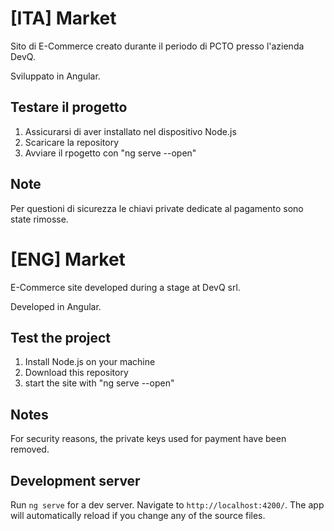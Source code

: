 # [ITA] Market
Sito di E-Commerce creato durante il periodo di PCTO presso l'azienda DevQ.

Sviluppato in Angular.

## Testare il progetto
1. Assicurarsi di aver installato nel dispositivo Node.js
2. Scaricare la repository
5. Avviare il rpogetto con "ng serve --open"

## Note
Per questioni di sicurezza le chiavi private dedicate al pagamento sono state rimosse.


# [ENG] Market
E-Commerce site developed during a stage at DevQ srl.

Developed in Angular.

## Test the project
1. Install Node.js on your machine
2. Download this repository
5. start the site with "ng serve --open"

## Notes
For security reasons, the private keys used for payment have been removed.

## Development server

Run `ng serve` for a dev server. Navigate to `http://localhost:4200/`. The app will automatically reload if you change any of the source files.
